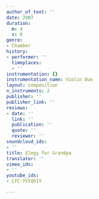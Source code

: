 ```yaml
---
author_of_text: ''
date: 2007
duration:
  m: 4
  s: 0
genre:
- Chamber
history:
- performer: ''
  timeplaces:
  - ''
instrumentation: {}
instrumentation_name: Violin Duo
layout: composition
n_instruments: 2
publisher: ''
publisher_link: ''
reviews:
- date: ''
  link: ''
  publication: ''
  quote: ''
  reviewer: ''
soundcloud_ids:
- ''
title: Elegy for Grandpa
translator: ''
vimeo_ids:
- ''
youtube_ids:
- LfC-YVtQh1Y

---
```

